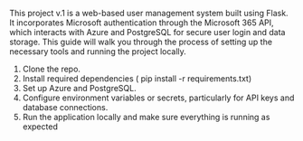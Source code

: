 This project v.1 is a web-based user management system built using Flask.
It incorporates Microsoft authentication through the Microsoft 365 API, 
which interacts with Azure and PostgreSQL for secure user login and data storage. 
This guide will walk you through the process of setting up the necessary tools and running the project locally.

1) Clone the repo.
2) Install required dependencies  ( pip install -r requirements.txt)
3) Set up Azure and PostgreSQL.
4) Configure environment variables or secrets, particularly for API keys and database connections.
5) Run the application locally and make sure everything is running as expected
